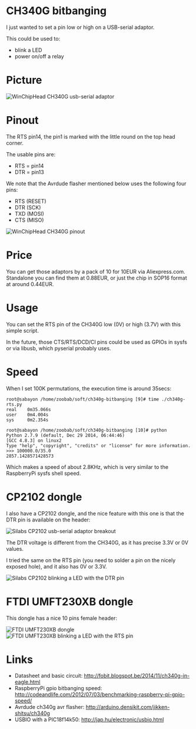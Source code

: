 CH340G bitbanging
=================

I just wanted to set a pin low or high on a USB-serial adaptor.

This could be used to:

* blink a LED
* power on/off a relay

Picture
=======

![WinChipHead CH340G usb-serial adaptor](https://raw.githubusercontent.com/zoobab/ch340g-bitbanging/master/ch340g-usb-serial.jpg)

Pinout
======

The RTS pin14, the pin1 is marked with the little round on the top head corner.

The usable pins are:

* RTS = pin14
* DTR = pin13

We note that the Avrdude flasher mentioned below uses the following four pins:

* RTS (RESET)
* DTR (SCK)
* TXD (MOSI)
* CTS (MISO)

![WinChipHead CH340G pinout](https://raw.githubusercontent.com/zoobab/ch340g-bitbanging/master/ch340g-pinout.jpg)

Price
=====

You can get those adaptors by a pack of 10 for 10EUR via Aliexpress.com. Standalone you can find them at 0.88EUR, or just the chip in SOP16 format at around 0.44EUR.

Usage
=====

You can set the RTS pin of the CH340G low (0V) or high (3.7V) with this simple script.

In the future, those CTS/RTS/DCD/CI pins could be used as GPIOs in sysfs or via
libusb, which pyserial probably uses.

Speed
=====

When I set 100K permutations, the execution time is around 35secs:

```
root@sabayon /home/zoobab/soft/ch340g-bitbanging [9]# time ./ch340g-rts.py
real    0m35.066s
user    0m4.004s
sys     0m2.354s

root@sabayon /home/zoobab/soft/ch340g-bitbanging [10]# python
Python 2.7.9 (default, Dec 29 2014, 06:44:46) 
[GCC 4.8.3] on linux2
Type "help", "copyright", "credits" or "license" for more information.
>>> 100000.0/35.0
2857.1428571428573
```

Which makes a speed of about 2.8KHz, which is very similar to the RaspberryPi sysfs shell speed.

CP2102 dongle
=============

I also have a CP2102 dongle, and the nice feature with this one is that the DTR pin is available on the header:

![Silabs CP2102 usb-serial adaptor breakout](https://raw.githubusercontent.com/zoobab/ch340g-bitbanging/master/cp2102-usb-serial.jpg)

The DTR voltage is different from the CH340G, as it has precise 3.3V or 0V values.

I tried the same on the RTS pin (you need to solder a pin on the nicely exposed hole), and it also has 0V or 3.3V.

![Silabs CP2102 blinking a LED with the DTR pin](https://raw.githubusercontent.com/zoobab/ch340g-bitbanging/master/cp2102-blinkled.jpg)

FTDI UMFT230XB dongle
=====================

This dongle has a nice 10 pins female header:

![FTDI UMFT230XB dongle](https://raw.githubusercontent.com/zoobab/ch340g-bitbanging/master/ftdi-umft230xb.jpg)
![FTDI UMFT230XB blinking a LED with the RTS pin](https://raw.githubusercontent.com/zoobab/ch340g-bitbanging/master/ftdi-umft230xb-blinkled.jpg)

Links
=====

* Datasheet and basic circuit: http://fobit.blogspot.be/2014/11/ch340g-in-eagle.html
* RaspberryPi gpio bitbanging speed: http://codeandlife.com/2012/07/03/benchmarking-raspberry-pi-gpio-speed/
* Avrdude ch340g avr flasher: http://arduino.densikit.com/jikken-shitsu/ch340g
* USBIO with a PIC18f14k50: http://jap.hu/electronic/usbio.html
